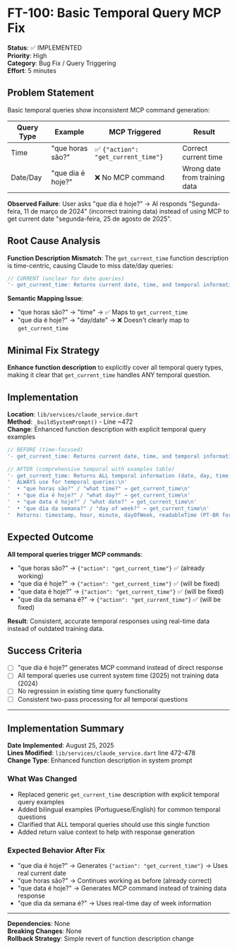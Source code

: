 # FT-100: Basic Temporal Query MCP Fix

**Status**: ✅ IMPLEMENTED  
**Priority**: High  
**Category**: Bug Fix / Query Triggering  
**Effort**: 5 minutes  

## Problem Statement

Basic temporal queries show inconsistent MCP command generation:

| **Query Type** | **Example** | **MCP Triggered** | **Result** |
|----------------|-------------|-------------------|------------|
| Time | "que horas são?" | ✅ `{"action": "get_current_time"}` | Correct current time |
| Date/Day | "que dia é hoje?" | ❌ No MCP command | Wrong date from training data |

**Observed Failure**: User asks "que dia é hoje?" → AI responds "Segunda-feira, 11 de março de 2024" (incorrect training data) instead of using MCP to get current date "segunda-feira, 25 de agosto de 2025".

## Root Cause Analysis

**Function Description Mismatch**: The `get_current_time` function description is time-centric, causing Claude to miss date/day queries:

```dart
// CURRENT (unclear for date queries)
'- get_current_time: Returns current date, time, and temporal information\n'
```

**Semantic Mapping Issue**:
- "que horas são?" → "time" → ✅ Maps to `get_current_time`
- "que dia é hoje?" → "day/date" → ❌ Doesn't clearly map to `get_current_time`

## Minimal Fix Strategy

**Enhance function description** to explicitly cover all temporal query types, making it clear that `get_current_time` handles ANY temporal question.

## Implementation

**Location**: `lib/services/claude_service.dart`  
**Method**: `_buildSystemPrompt()` - Line ~472  
**Change**: Enhanced function description with explicit temporal query examples

```dart
// BEFORE (time-focused)
'- get_current_time: Returns current date, time, and temporal information\n'

// AFTER (comprehensive temporal with examples table)
'- get_current_time: Returns ALL temporal information (date, day, time, day of week)\n'
'  ALWAYS use for temporal queries:\n'
'  • "que horas são?" / "what time?" → get_current_time\n'
'  • "que dia é hoje?" / "what day?" → get_current_time\n'
'  • "que data é hoje?" / "what date?" → get_current_time\n'
'  • "que dia da semana?" / "day of week?" → get_current_time\n'
'  Returns: timestamp, hour, minute, dayOfWeek, readableTime (PT-BR formatted)\n'
```

## Expected Outcome

**All temporal queries trigger MCP commands**:
- "que horas são?" → `{"action": "get_current_time"}` ✅ (already working)
- "que dia é hoje?" → `{"action": "get_current_time"}` ✅ (will be fixed)
- "que data é hoje?" → `{"action": "get_current_time"}` ✅ (will be fixed)
- "que dia da semana é?" → `{"action": "get_current_time"}` ✅ (will be fixed)

**Result**: Consistent, accurate temporal responses using real-time data instead of outdated training data.

## Success Criteria

- [ ] "que dia é hoje?" generates MCP command instead of direct response
- [ ] All temporal queries use current system time (2025) not training data (2024)
- [ ] No regression in existing time query functionality
- [ ] Consistent two-pass processing for all temporal questions

---

## Implementation Summary

**Date Implemented**: August 25, 2025  
**Lines Modified**: `lib/services/claude_service.dart` line 472-478  
**Change Type**: Enhanced function description in system prompt  

### What Was Changed
- Replaced generic `get_current_time` description with explicit temporal query examples
- Added bilingual examples (Portuguese/English) for common temporal questions
- Clarified that ALL temporal queries should use this single function
- Added return value context to help with response generation

### Expected Behavior After Fix
- "que dia é hoje?" → Generates `{"action": "get_current_time"}` → Uses real current date
- "que horas são?" → Continues working as before (already correct)
- "que data é hoje?" → Generates MCP command instead of training data response
- "que dia da semana é?" → Uses real-time day of week information

---

**Dependencies**: None  
**Breaking Changes**: None  
**Rollback Strategy**: Simple revert of function description change
